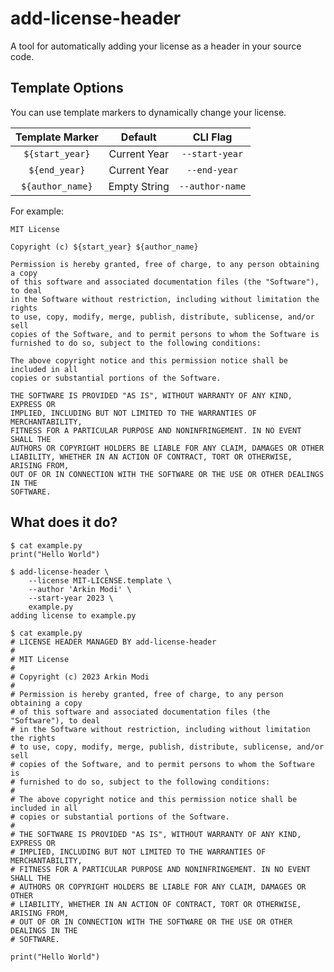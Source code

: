 # add-license-header

A tool for automatically adding your license as a header in your source code.

## Template Options

You can use template markers to dynamically change your license.

| Template Marker  |   Default    |    CLI Flag     |
| :--------------: | :----------: | :-------------: |
| `${start_year}`  | Current Year | `--start-year`  |
|  `${end_year}`   | Current Year |  `--end-year`   |
| `${author_name}` | Empty String | `--author-name` |

For example:

```text
MIT License

Copyright (c) ${start_year} ${author_name}

Permission is hereby granted, free of charge, to any person obtaining a copy
of this software and associated documentation files (the "Software"), to deal
in the Software without restriction, including without limitation the rights
to use, copy, modify, merge, publish, distribute, sublicense, and/or sell
copies of the Software, and to permit persons to whom the Software is
furnished to do so, subject to the following conditions:

The above copyright notice and this permission notice shall be included in all
copies or substantial portions of the Software.

THE SOFTWARE IS PROVIDED "AS IS", WITHOUT WARRANTY OF ANY KIND, EXPRESS OR
IMPLIED, INCLUDING BUT NOT LIMITED TO THE WARRANTIES OF MERCHANTABILITY,
FITNESS FOR A PARTICULAR PURPOSE AND NONINFRINGEMENT. IN NO EVENT SHALL THE
AUTHORS OR COPYRIGHT HOLDERS BE LIABLE FOR ANY CLAIM, DAMAGES OR OTHER
LIABILITY, WHETHER IN AN ACTION OF CONTRACT, TORT OR OTHERWISE, ARISING FROM,
OUT OF OR IN CONNECTION WITH THE SOFTWARE OR THE USE OR OTHER DEALINGS IN THE
SOFTWARE.
```

## What does it do?

```shell
$ cat example.py
print("Hello World")

$ add-license-header \
    --license MIT-LICENSE.template \
    --author 'Arkin Modi' \
    --start-year 2023 \
    example.py
adding license to example.py

$ cat example.py
# LICENSE HEADER MANAGED BY add-license-header
#
# MIT License
#
# Copyright (c) 2023 Arkin Modi
#
# Permission is hereby granted, free of charge, to any person obtaining a copy
# of this software and associated documentation files (the "Software"), to deal
# in the Software without restriction, including without limitation the rights
# to use, copy, modify, merge, publish, distribute, sublicense, and/or sell
# copies of the Software, and to permit persons to whom the Software is
# furnished to do so, subject to the following conditions:
#
# The above copyright notice and this permission notice shall be included in all
# copies or substantial portions of the Software.
#
# THE SOFTWARE IS PROVIDED "AS IS", WITHOUT WARRANTY OF ANY KIND, EXPRESS OR
# IMPLIED, INCLUDING BUT NOT LIMITED TO THE WARRANTIES OF MERCHANTABILITY,
# FITNESS FOR A PARTICULAR PURPOSE AND NONINFRINGEMENT. IN NO EVENT SHALL THE
# AUTHORS OR COPYRIGHT HOLDERS BE LIABLE FOR ANY CLAIM, DAMAGES OR OTHER
# LIABILITY, WHETHER IN AN ACTION OF CONTRACT, TORT OR OTHERWISE, ARISING FROM,
# OUT OF OR IN CONNECTION WITH THE SOFTWARE OR THE USE OR OTHER DEALINGS IN THE
# SOFTWARE.

print("Hello World")
```
